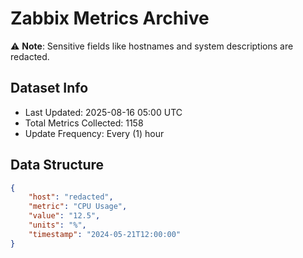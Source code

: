 # Zabbix Metrics Archive

⚠️ **Note**: Sensitive fields like hostnames and system descriptions are redacted.

## Dataset Info
- Last Updated: 2025-08-16 05:00 UTC
- Total Metrics Collected: 1158
- Update Frequency: Every (1) hour

## Data Structure
```json
{
    "host": "redacted",
    "metric": "CPU Usage",
    "value": "12.5",
    "units": "%",
    "timestamp": "2024-05-21T12:00:00"
}
```
